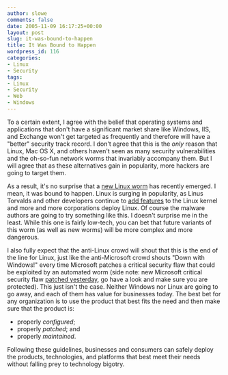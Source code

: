 ```yaml
---
author: slowe
comments: false
date: 2005-11-09 16:17:25+00:00
layout: post
slug: it-was-bound-to-happen
title: It Was Bound to Happen
wordpress_id: 116
categories:
- Linux
- Security
tags:
- Linux
- Security
- Web
- Windows
---
```


To a certain extent, I agree with the belief that operating systems and applications that don't have a significant market share like Windows, IIS, and Exchange won't get targeted as frequently and therefore will have a "better" security track record. I don't agree that this is the _only_ reason that Linux, Mac OS X, and others haven't seen as many security vulnerabilities and the oh-so-fun network worms that invariably accompany them. But I will agree that as these alternatives gain in popularity, more hackers are going to target them.

As a result, it's no surprise that a [new Linux worm](http://www.eweek.com/article2/0,1759,1882889,00.asp) has recently emerged. I mean, it was bound to happen. Linux is surging in popularity, as Linus Torvalds and other developers continue to [add features](http://www.eweek.com/article2/0,1759,1881470,00.asp) to the Linux kernel and more and more corporations deploy Linux. Of course the malware authors are going to try something like this. I doesn't surprise me in the least. While this one is fairly low-tech, you can bet that future variants of this worm (as well as new worms) will be more complex and more dangerous.

I also fully expect that the anti-Linux crowd will shout that this is the end of the line for Linux, just like the anti-Microsoft crowd shouts "Down with Windows!" every time Microsoft patches a critical security flaw that could be exploited by an automated worm (side note: new Microsoft critical security flaw [patched yesterday](http://www.microsoft.com/technet/security/Bulletin/MS05-053.mspx), go have a look and make sure you are protected). This just isn't the case. Neither Windows nor Linux are going to go away, and each of them has value for businesses today. The best bet for any organization is to use the product that best fits the need and then make sure that the product is:

* properly _configured_;
* properly _patched_; and
* properly _maintained_.

Following these guidelines, businesses and consumers can safely deploy the products, technologies, and platforms that best meet their needs without falling prey to technology bigotry.
